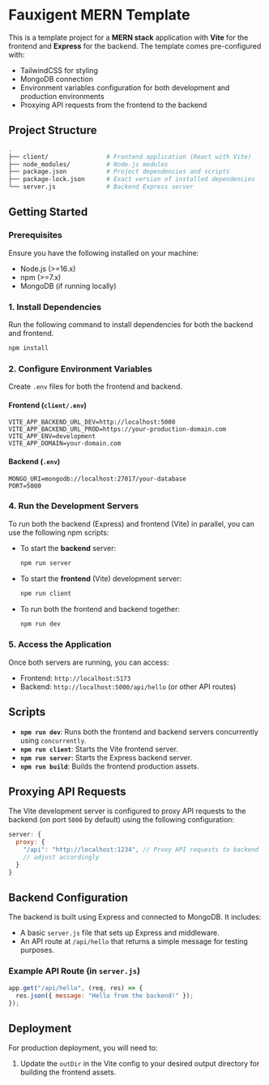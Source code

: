 # Fauxigent MERN Template

This is a template project for a **MERN stack** application with **Vite** for the frontend and **Express** for the backend. The template comes pre-configured with:

- TailwindCSS for styling
- MongoDB connection
- Environment variables configuration for both development and production environments
- Proxying API requests from the frontend to the backend

## Project Structure

```bash
.
├── client/                # Frontend application (React with Vite)
├── node_modules/          # Node.js modules
├── package.json           # Project dependencies and scripts
├── package-lock.json      # Exact version of installed dependencies
└── server.js              # Backend Express server
```

## Getting Started

### Prerequisites

Ensure you have the following installed on your machine:

- Node.js (>=16.x)
- npm (>=7.x)
- MongoDB (if running locally)

### 1. Install Dependencies

Run the following command to install dependencies for both the backend and frontend.

```bash
npm install
```

### 2. Configure Environment Variables

Create `.env` files for both the frontend and backend.

#### Frontend (`client/.env`)

```env
VITE_APP_BACKEND_URL_DEV=http://localhost:5000
VITE_APP_BACKEND_URL_PROD=https://your-production-domain.com
VITE_APP_ENV=development
VITE_APP_DOMAIN=your-domain.com
```

#### Backend (`.env`)

```env
MONGO_URI=mongodb://localhost:27017/your-database
PORT=5000
```

### 4. Run the Development Servers

To run both the backend (Express) and frontend (Vite) in parallel, you can use the following npm scripts:

- To start the **backend** server:

  ```bash
  npm run server
  ```

- To start the **frontend** (Vite) development server:

  ```bash
  npm run client
  ```

- To run both the frontend and backend together:

  ```bash
  npm run dev
  ```

### 5. Access the Application

Once both servers are running, you can access:

- Frontend: `http://localhost:5173`
- Backend: `http://localhost:5000/api/hello` (or other API routes)

## Scripts

- **`npm run dev`**: Runs both the frontend and backend servers concurrently using `concurrently`.
- **`npm run client`**: Starts the Vite frontend server.
- **`npm run server`**: Starts the Express backend server.
- **`npm run build`**: Builds the frontend production assets.

## Proxying API Requests

The Vite development server is configured to proxy API requests to the backend (on port `5000` by default) using the following configuration:

```js
server: {
  proxy: {
    "/api": "http://localhost:1234", // Proxy API requests to backend
    // adjust accordingly
  }
}
```

## Backend Configuration

The backend is built using Express and connected to MongoDB. It includes:

- A basic `server.js` file that sets up Express and middleware.
- An API route at `/api/hello` that returns a simple message for testing purposes.

### Example API Route (in `server.js`)

```javascript
app.get("/api/hello", (req, res) => {
  res.json({ message: "Hello from the backend!" });
});
```

## Deployment

For production deployment, you will need to:

1. Update the `outDir` in the Vite config to your desired output directory for building the frontend assets.
